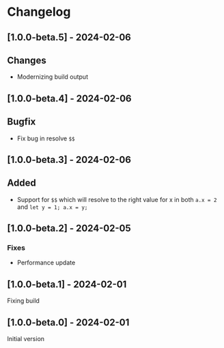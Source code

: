 # Changelog

## [1.0.0-beta.5] - 2024-02-06

## Changes

* Modernizing build output

## [1.0.0-beta.4] - 2024-02-06

## Bugfix

* Fix bug in resolve `$$`

## [1.0.0-beta.3] - 2024-02-06

## Added

* Support for `$$` which will resolve to the right value for x in both `a.x = 2` and `let y = 1; a.x = y;`

## [1.0.0-beta.2] - 2024-02-05

### Fixes

* Performance update

## [1.0.0-beta.1] - 2024-02-01

Fixing build

## [1.0.0-beta.0] - 2024-02-01

Initial version